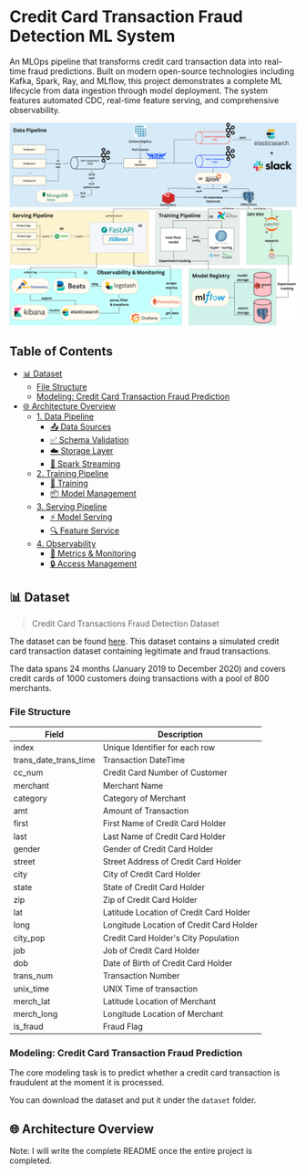 # Credit Card Transaction Fraud Detection ML System

An MLOps pipeline that transforms credit card transaction data into real-time fraud predictions. Built on modern open-source technologies including Kafka, Spark, Ray, and MLflow, this project demonstrates a complete ML lifecycle from data ingestion through model deployment. The system features automated CDC, real-time feature serving, and comprehensive observability.

![Architecture](_assets/credit_card_transaction.png)

## Table of Contents

- [📊 Dataset](#-dataset)
  - [File Structure](#file-structure)
  - [Modeling: Credit Card Transaction Fraud Prediction](#modeling-credit-card-transaction-fraud-detection)
- [🌐 Architecture Overview](#-architecture-overview)
  - [1. Data Pipeline](#1-data-pipeline)
    - [📤 Data Sources](#-data-sources)
    - [✅ Schema Validation](#-schema-validation)
    - [☁️ Storage Layer](#-storage-layer)
    - [🛒 Spark Streaming](#-spark-streaming)
  - [2. Training Pipeline](#2-training-pipeline)
    - [🌟 Training](#training)
    - [📦 Model Management](#-model-management)
  - [3. Serving Pipeline](#3-serving-pipeline)
    - [⚡ Model Serving](#-model-serving)
    - [🔍 Feature Service](#-feature-service)
  - [4. Observability](#4-observability)
    - [📡 Metrics & Monitoring](#-metrics--monitoring)
    - [🔒 Access Management](#-access-management)

## 📊 Dataset

> Credit Card Transactions Fraud Detection Dataset

The dataset can be found [here](https://www.kaggle.com/datasets/kartik2112/fraud-detection/data). This dataset contains a simulated credit card transaction dataset containing legitimate and fraud transactions.

The data spans 24 months (January 2019 to December 2020) and covers credit cards of 1000 customers doing transactions with a pool of 800 merchants.

### File Structure

| Field         | Description                                                          |
| ------------- | -------------------------------------------------------------------- |
| index    | Unique Identifier for each row                                |
| trans_date_trans_time    | Transaction DateTime                                      |
| cc_num    | Credit Card Number of Customer                                    |
| merchant   | Merchant Name                                          |
| category | Category of Merchant |
| amt         | Amount of Transaction                              |
| first         | First Name of Credit Card Holder                                                |
| last       | Last Name of Credit Card Holder                                            |
| gender  | Gender of Credit Card Holder         |
| street    | Street Address of Credit Card Holder                              |
| city    | City of Credit Card Holder                                     |
| state    | State of Credit Card Holder                                  |
| zip   | Zip of Credit Card Holder                                         |
| lat | Latitude Location of Credit Card Holder |
| long        | Longitude Location of Credit Card Holder                           |
| city_pop         | Credit Card Holder's City Population                                              |
| job       | Job of Credit Card Holder                                            |
| dob  | Date of Birth of Credit Card Holder         |
| trans_num    | Transaction Number                                    |
| unix_time   | UNIX Time of transaction                                          |
| merch_lat | Latitude Location of Merchant |
| merch_long        | Longitude Location of Merchant                               |
| is_fraud         | Fraud Flag                                              |

### Modeling: Credit Card Transaction Fraud Prediction

The core modeling task is to predict whether a credit card transaction is fraudulent at the moment it is processed.

You can download the dataset and put it under the `dataset` folder.

## 🌐 Architecture Overview

Note: I will write the complete README once the entire project is completed.
